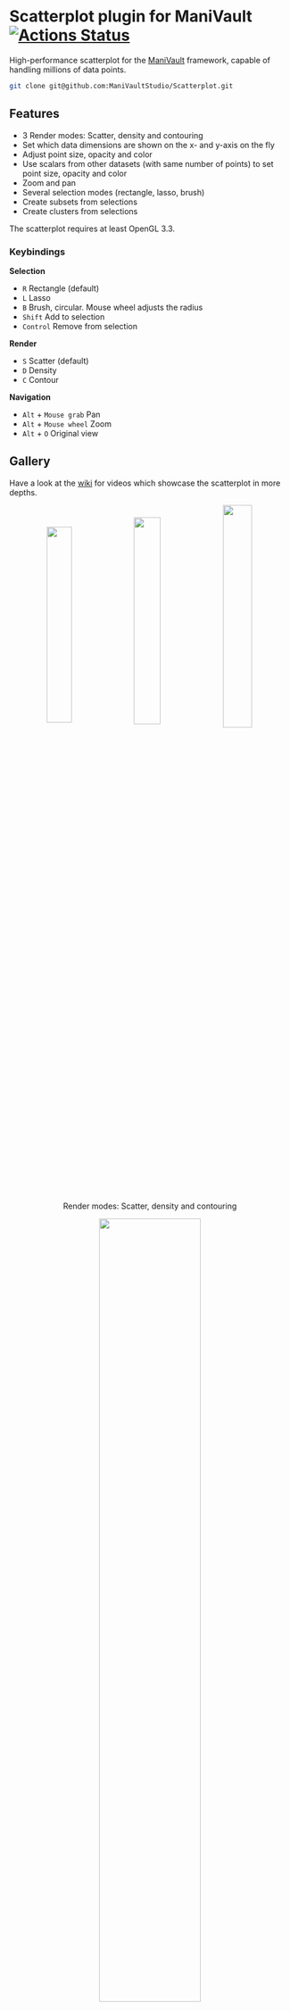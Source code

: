 # Scatterplot plugin for ManiVault  [![Actions Status](https://github.com/ManiVaultStudio/Scatterplot/actions/workflows/build.yml/badge.svg)](https://github.com/ManiVaultStudio/Scatterplot/actions)

High-performance scatterplot for the [ManiVault](https://github.com/ManiVaultStudio/core) framework, capable of handling millions of data points.

```bash
git clone git@github.com:ManiVaultStudio/Scatterplot.git
```

## Features

- 3 Render modes: Scatter, density and contouring
- Set which data dimensions are shown on the x- and y-axis on the fly
- Adjust point size, opacity and color
- Use scalars from other datasets (with same number of points) to set point size, opacity and color
- Zoom and pan
- Several selection modes (rectangle, lasso, brush)
- Create subsets from selections
- Create clusters from selections

The scatterplot requires at least OpenGL 3.3.

### Keybindings
**Selection**
- `R` Rectangle (default)
- `L` Lasso
- `B` Brush, circular. Mouse wheel adjusts the radius
- `Shift` Add to selection
- `Control` Remove from selection

**Render**
- `S` Scatter (default)
- `D` Density
- `C` Contour

**Navigation**
- `Alt` + `Mouse grab` Pan
- `Alt` + `Mouse wheel` Zoom
- `Alt` + `O` Original view

## Gallery
Have a look at the [wiki](https://github.com/ManiVaultStudio/Scatterplot/wiki/Scatterplot-plugin-for-ManiVault) for videos which showcase the scatterplot in more depths.

<p align="middle">
  <img src="https://github.com/ManiVaultStudio/Scatterplot/assets/58806453/1ec4c359-3587-4d55-b1be-6bf08eac0a65" align="middle" width="30%" />
  <img src="https://github.com/ManiVaultStudio/Scatterplot/assets/58806453/ef7a4a42-67f1-47c3-b916-ccccaf097a09" align="middle" width="30.85%" /> 
  <img src="https://github.com/ManiVaultStudio/Scatterplot/assets/58806453/0fb5c9ef-a16e-448e-88ca-4e84c0cfdabc" align="middle" width="32%" /> </br>
  Render modes: Scatter, density and contouring
</p>

<p align="middle">
    <img align="top" src="https://github.com/ManiVaultStudio/Scatterplot/assets/58806453/8d4f8221-06d5-47ac-92ef-fc98afd88208" width="60%" /> </br>
    When dragging a dataset, whose number of points matches with the currently displayed data, from the ManiVault data hierarchy into a scatter plot, you can use the new dataset to color the displayed points, change their size or opacity.
</p>

<p align="middle">
  <img src="https://github.com/ManiVaultStudio/Scatterplot/assets/58806453/8447cca1-e064-4365-a116-0bfd8be43fa3" align="middle" width="32%" /> 
  <img src="https://github.com/ManiVaultStudio/Scatterplot/assets/58806453/ca11d532-0a9d-491c-9e99-6d3882ff5c11" align="middle" width="32%" />
  <img src="https://github.com/ManiVaultStudio/Scatterplot/assets/58806453/a741b7f6-b59d-48ae-8d56-fad146a383fd" align="middle" width="32%" /> </br>
  Several colormap options (e.g. using scalar values of a specific dimension form the displayed or another dataset, or 2d colormaps based on the point layout), diverse selection options (replace, add or subtract using lasso, brush or rectangle) that are updated live in other data views, and plotting options (adjust point size and opacity for the scatter mode, as well as kernel width for density and contour modes) 
</p>
